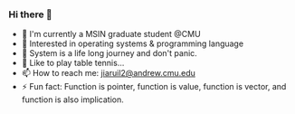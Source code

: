 ### Hi there 👋

<!--
**Willendless/Willendless** is a ✨ _special_ ✨ repository because its `README.md` (this file) appears on your GitHub profile.

Here are some ideas to get you started:

- 🔭 I’m currently working on ...
- 🌱 I’m currently learning ...
- 👯 I’m looking to collaborate on ...
- 🤔 I’m looking for help with ...
- 💬 Ask me about ...
- 📫 How to reach me: ...
- 😄 Pronouns: ...
- ⚡ Fun fact: ...
-->

- 🌈 I'm currently a MSIN graduate student @CMU
- 🔭 Interested in operating systems & programming language
- 🥺 System is a life long journey and don't panic.
- 🏓 Like to play table tennis...
- 📫 How to reach me: jiaruil2@andrew.cmu.edu
- ⚡ Fun fact: Function is pointer, function is value, function is vector, and function is also implication.
